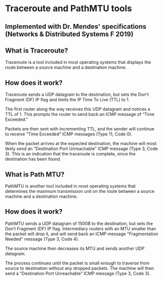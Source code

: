 # Traceroute and PathMTU tools
## Implemented with Dr. Mendes' specifications (Networks & Distributed Systems F 2019)

## What is Traceroute?
Traceroute is a tool included in most operating systems that displays the route between a source machine and a destination machine. 

## How does it work?
Traceroute sends a UDP datagram to the destination, but sets the Don’t Fragment (DF) IP flag and limits the IP Time To Live (TTL) to 1.

The first router along the way receives this UDP datagram and notices a TTL of 1. This prompts the router to send back an ICMP message of “Time Exceeded.”

Packets are then sent with incrementing TTL, and the sender will continue to receive “Time Exceeded” ICMP messages (Type 11, Code 0).

When the packet arrives at the expected destination, the machine will most likely send an “Destination Port Unreachable” ICMP message (Type 3, Code 3). This is an indication that the traceroute is complete, since the destination has been found.

## What is Path MTU?
PathMTU is another tool included in most operating systems that determines the maximum transmission unit on the route between a source machine and a destination machine.

## How does it work?
PathMTU sends a UDP datagram of 1500B to the destination, but sets the Don’t Fragment (DF) IP flag. Intermediary routers with an MTU smaller than the packet will drop it, and will send back an ICMP message "Fragmentation Needed" message (Type 3, Code 4).

The source machine then decreases its MTU and sends another UDP datagram.

The process continues until the packet is small enough to traverse from source to destination without any dropped packets. The machine will then send a “Destination Port Unreachable” ICMP message (Type 3, Code 3).

